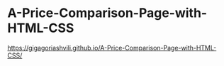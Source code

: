 # A-Price-Comparison-Page-with-HTML-CSS

https://gigagoriashvili.github.io/A-Price-Comparison-Page-with-HTML-CSS/
